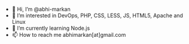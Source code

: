 - 👋 Hi, I’m @abhi-markan
- 👀 I’m interested in DevOps, PHP, CSS, LESS, JS, HTML5, Apache and Linux
- 🌱 I’m currently learning Node.js
- 📫 How to reach me abhimarkan[at]gmail.com
